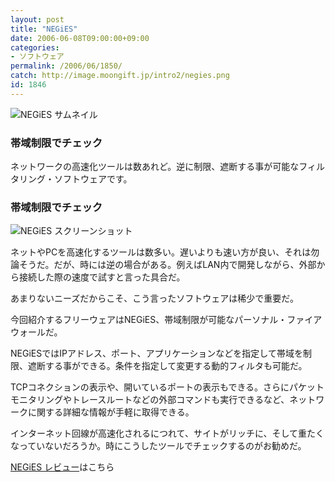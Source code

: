 ```yaml
---
layout: post
title: "NEGiES"
date: 2006-06-08T09:00:00+09:00
categories:
- ソフトウェア
permalink: /2006/06/1850/
catch: http://image.moongift.jp/intro2/negies.png
id: 1846
---
```

 ![NEGiES サムネイル](http://image.moongift.jp/intro2/negies.t.png "NEGiES サムネイル")
  

### 帯域制限でチェック
  
ネットワークの高速化ツールは数あれど。逆に制限、遮断する事が可能なフィルタリング・ソフトウェアです。  
<!--more-->  

### 帯域制限でチェック
  

![NEGiES スクリーンショット](http://image.moongift.jp/intro2/negies.png "NEGiES スクリーンショット")

  

ネットやPCを高速化するツールは数多い。遅いよりも速い方が良い、それは勿論そうだ。だが、時には逆の場合がある。例えばLAN内で開発しながら、外部から接続した際の速度で試すと言った具合だ。

  

あまりないニーズだからこそ、こう言ったソフトウェアは稀少で重要だ。

  

今回紹介するフリーウェアはNEGiES、帯域制限が可能なパーソナル・ファイアウォールだ。

  

NEGiESではIPアドレス、ポート、アプリケーションなどを指定して帯域を制限、遮断する事ができる。条件を指定して変更する動的フィルタも可能だ。

  

TCPコネクションの表示や、開いているポートの表示もできる。さらにパケットモニタリングやトレースルートなどの外部コマンドも実行できるなど、ネットワークに関する詳細な情報が手軽に取得できる。

  

インターネット回線が高速化されるにつれて、サイトがリッチに、そして重たくなっていないだろうか。時にこうしたツールでチェックするのがお勧めだ。

  

[NEGiES レビュー](http://fw.moongift.jp/review/i-1855.html)はこちら

